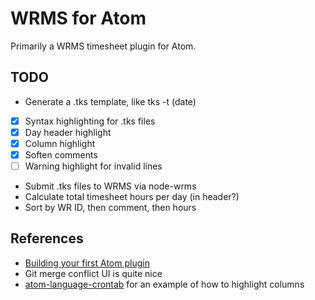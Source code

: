 # WRMS for Atom

Primarily a WRMS timesheet plugin for Atom.

## TODO

* Generate a .tks template, like tks -t (date)
* [x] Syntax highlighting for .tks files
 * [x] Day header highlight
 * [x] Column highlight
 * [x] Soften comments
 * [ ] Warning highlight for invalid lines
* Submit .tks files to WRMS via node-wrms
* Calculate total timesheet hours per day (in header?)
* Sort by WR ID, then comment, then hours

## References

* [Building your first Atom plugin](https://blog.github.com/2016-08-19-building-your-first-atom-plugin/)
* Git merge conflict UI is quite nice
* [atom-language-crontab](https://github.com/aegypius/atom-language-crontab/) for an example of how to highlight columns
